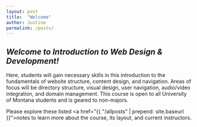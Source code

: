 ```yaml
---
layout: post
title:  "Welcome"
author: Justine
permalink: /posts/
---
```


## _Welcome to Introduction to Web Design & Development!_

Here, students will gain necessary skills in this introduction to the fundamentals of website structure, content design, and navigation. Areas of focus will be directory structure, visual design, user navigation, audio/video integration, and domain management. This course is open to all University of Montana students and is geared to non-majors.

Please explore these listed <a href="{{ "/allposts" | prepend: site.baseurl }}">notes</a> to learn more about the course, its layout, and current instructors.
